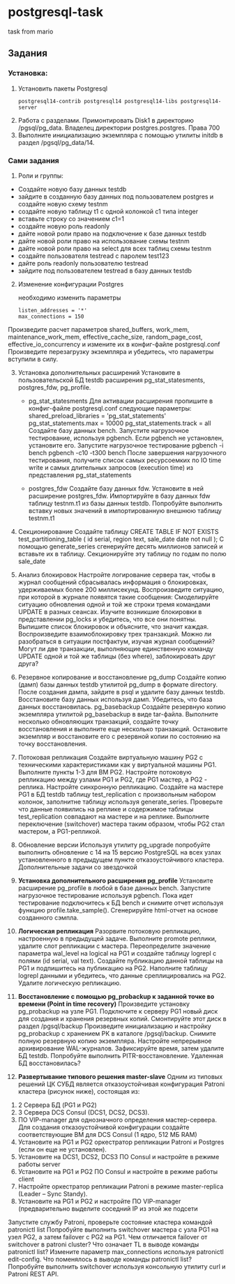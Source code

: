 # postgresql-task
task from mario

## Задания
### Установка:
1. Установить пакеты Postgresql
    ```
    postgresql14-contrib postgresql14 postgresql14-libs postgresql14-server
    ```
2. Работа с разделами.
Примонтировать Disk1 в директорию /pgsql/pg_data. 
Владелец директории postgres.postgres. Права 700
3. Выполните инициализацию экземпляра с помощью утилиты initdb в раздел /pgsql/pg_data/14.

### Сами задания
1. Роли и группы:
- Создайте новую базу данных testdb
- зайдите в созданную базу данных под пользователем postgres и создайте новую схему testnm
- создайте новую таблицу t1 с одной колонкой c1 типа integer
- вставьте строку со значением c1=1
- создайте новую роль readonly
- дайте новой роли право на подключение к базе данных testdb
- дайте новой роли право на использование схемы testnm
- дайте новой роли право на select для всех таблиц схемы testnm
- создайте пользователя testread с паролем test123
- дайте роль readonly пользователю testread
- зайдите под пользователем testread в базу данных testdb




2. Изменение конфигурации Postgres

    необходимо изменить параметры
    ```
    listen_addresses = '*'
    max_connections = 150         
    ```

 Произведите расчет параметров shared_buffers, work_mem, maintenance_work_mem, effective_cache_size, random_page_cost, effective_io_concurrency
 и измените их в конфиг-файле postgresql.conf
 Произведите перезагрузку экземпляра и убедитесь, что параметры вступили в силу.

3.	Установка дополнительных расширений
Установите в пользовательской БД testdb расширения pg_stat_statesments, postgres_fdw, pg_profile.
    - pg_stat_statesments
Для активации расширения пропишите в конфиг-файле  postgresql.conf следующие параметры:
shared_preload_libraries = 'pg_stat_statements'
pg_stat_statements.max = 10000
pg_stat_statements.track = all
Создайте базу данных bench. 
Запустите нагрузочное тестирование, используя pgbench. Если pgbench не установлен, установите его.
Запустите нагрузочное тестирование
pgbench -i bench
pgbench -c10 -t300 bench
После завершения нагрузочного тестирования, получите список самых ресурсоемких по IO time write и самых длительных запросов (execution time) из представления pg_stat_statements 

    - postgres_fdw
Создайте базу данных fdw. Установите в ней расширение postgres_fdw. Импортируйте в базу данных fdw таблицу testnm.t1 из базы данных testdb. 
Попробуйте выполнить вставку новых значений в импортированную внешнюю таблицу testnm.t1


4. Секционирование
Создайте таблицу
                CREATE TABLE IF NOT EXISTS test_partitioning_table (
                               id serial,
                               region text,
                               sale_date date not null
                ); 
С помощью generate_series сгенериуйте десять миллионов записей и вставьте их в таблицу.
Секционируйте эту таблицу по годам по полю sale_date
 
5)	Анализ блокировок
Настройте логирование сервера так, чтобы в журнал сообщений сбрасывалась информация о блокировках, удерживаемых более 200 миллисекунд.
Воспроизведите ситуацию, при которой в журнале появятся такие сообщения:
Смоделируйте ситуацию обновления одной и той же строки тремя командами UPDATE в разных сеансах. Изучите возникшие
блокировки в представлении pg_locks и убедитесь, что все они понятны. Выпишите список блокировок и объясните, что значит
каждая. Воспроизведите взаимоблокировку трех транзакций. Можно ли разобраться в ситуации постфактум, изучая журнал сообщений?
Могут ли две транзакции, выполняющие единственную команду UPDATE одной и той же таблицы (без where), заблокировать друг друга?
 
6)	Резервное копирование и восстановление
       pg_dump
                Создайте копию (дамп) базы данных testdb утилитой pg_dump в формате directory.
                После создания дампа, зайдите в psql и удалите базу данных testdb.
                Восстановите базу данных используя дамп. Убедитесь, что база данных восстановилась.
       pg_basebackup
                Создайте резервную копию экземпляра утилитой pg_basebackup в виде tar-файла. Выполните несколько обновляющих транзакций, создайте точку восстановления и выполните еще несколько транзакций.
                Остановите экземпляр и восстановите его с резервной копии по состоянию на точку восстановления.
7)	Потоковая репликация
Создайте виртуальную машину PG2 с техническими характеристиками как у виртуальной машины PG1. Выполните пункты 1-3 для ВМ PG2.
 Настройте потоковую репликацию между узлами PG1 и PG2, где PG1 мастер, а PG2 - реплика. Настройте синхронную репликацию.
Создайте на мастере PG1 в БД  testdb таблицу test_replication c произвольным набором колонок, заполнитне таблицу используя generate_series. Проверьте что данные появились на реплике и содержимое таблицы test_replication совпадают на мастере и на реплике.
Выполните переключение (switchover) мастера таким образом, чтобы PG2 стал мастером, а PG1-репликой.

8)	Обновление версии
Используя утилиту pg_upgrade попробуйте выполнить обновление с 14 на 15 версию PostgreSQL на всех узлах установленного в предыдущем пункте отказоустойчивого кластера. 
Дополнительные задачи со звездочкой
1)	**Установка дополнительного расширения pg_profile**
Установите расширение pg_profile в любой в базе данных bench.
Запустите нагрузочное тестирование используя pgbench. Пока идет тестирование подключитесь к БД bench и снимите отчет используя функцию profile.take_sample().
Сгенерируйте html-отчет на основе созданного сэмпла.

2)	**Логическая репликация**
Разорвите потоковую репликацию, настроенную в предыдущей задаче. Выполните promote реплики, удалите слот репликации с мастера.
Переопределите значение параметра wal_level на logical на PG1 и cоздайте таблицу logrepl c полями (id serial, val text). Создайте публикацию данной таблицы на PG1 и подпишитесь на публикацию на PG2.
Наполните таблицу logrepl данными и убедитесь, что данные среплицировались на PG2.
Удалите логическую репликацию.
3)	**Восстановление с помощью pg_probackup к заданной точке во времени (Point in time recovery)**
Произведите установку pg_probackup на узле PG1.
Подключите к серверу PG1 новый диск для создания и хранения резервных копий.
Смонтируйте этот диск в раздел /pgsql/backup
Произведите инициализацию и настройку pg_probackup c хранением РК в каталоге /pgsql/backup.
Снимите полную резервную копию экземпляра. Настройте непрерывное архивирование WAL-журналов.
Зафиксируйте время, затем удалите БД testdb. Попробуйте выполнить PITR-восстановление. Удаленная БД восстановилась?
4)	**Развертывание типового решения master-slave**
Одним из типовых решений ЦК СУБД является отказоустойчивая конфигурация Patroni кластера (рисунок ниже), состоящая из:
1.	2 Сервера БД (PG1 и PG2)
2.	3 Сервера DCS Consul (DCS1, DCS2, DCS3).
3.	ПО VIP-manager для однозначного определения мастер-сервера.
Для создания отказоустойчивой конфигурации создайте соответствующие ВМ для DCS Consul (1 ядро, 512 МБ RAM)
1.	Установите на PG1 и PG2 оркестратор репликации Patroni и Postgres (если он еще не установлен).
2.	Установите на DCS1, DCS2, DCS3 ПО Consul и настройте в режиме работы server
3.	Установите на PG1 и PG2 ПО Consul и настройте в режиме работы client
4.	Настройте оркестратор репликации Patroni в режиме master-replica (Leader – Sync Standy).
5.	Установите на PG1 и PG2 и настройте ПО VIP-manager (предварительно выделите соседний IP из этой же подсети
 
Запустите службу Patroni, проверьте состояние кластера командой patronictl list
Попробуйте выполнить switchover мастера с узла PG1 на узел PG2, а затем failover c PG2 на PG1. Чем отличается failover от switchover в patroni cluster? Что означает TL в выводе команды patronictl list?
Измените параметр max_connections используя patronictl edit-config. Что поменялось в выводе команды patronictl list? 
Попробуйте выполнить switchover используя консольную утилиту curl и Patroni REST API.

